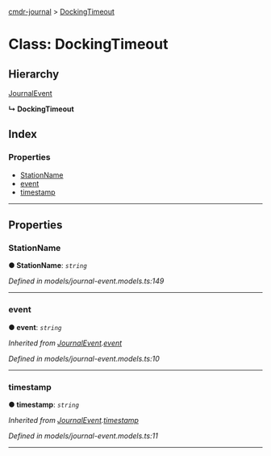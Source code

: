 [cmdr-journal](../README.md) > [DockingTimeout](../classes/dockingtimeout.md)



# Class: DockingTimeout

## Hierarchy


 [JournalEvent](journalevent.md)

**↳ DockingTimeout**







## Index

### Properties

* [StationName](dockingtimeout.md#stationname)
* [event](dockingtimeout.md#event)
* [timestamp](dockingtimeout.md#timestamp)



---
## Properties
<a id="stationname"></a>

###  StationName

**●  StationName**:  *`string`* 

*Defined in models/journal-event.models.ts:149*





___

<a id="event"></a>

###  event

**●  event**:  *`string`* 

*Inherited from [JournalEvent](journalevent.md).[event](journalevent.md#event)*

*Defined in models/journal-event.models.ts:10*





___

<a id="timestamp"></a>

###  timestamp

**●  timestamp**:  *`string`* 

*Inherited from [JournalEvent](journalevent.md).[timestamp](journalevent.md#timestamp)*

*Defined in models/journal-event.models.ts:11*





___


